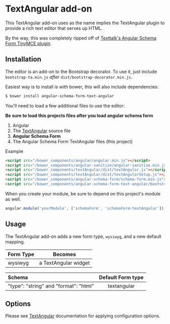 TextAngular add-on
=================

This TextAngular add-on uses as the name implies the TextAngular plugin to provide a rich text editor that serves up HTML.

By the way, this was completely ripped off of [Texttalk's Angular Schema Form TinyMCE plugin](https://github.com/Textalk/angular-schema-form-tinymce).

Installation
------------
The editor is an add-on to the Bootstrap decorator. To use it, just include
`bootstrap-ta.min.js` *after* `dist/bootstrap-decorator.min.js`.

Easiest way is to install is with bower, this will also include dependencies:
```bash
$ bower install angular-schema-form-text-angular
```

You'll need to load a few additional files to use the editor:

**Be sure to load this projects files after you load angular schema form**

1. Angular
2. The [TextAngular](https://github.com/fraywing/textAngular) source file
3. **Angular Schema Form**
4. The Angular Schema Form TextAngular files (this project)

Example

```HTML
<script src="/bower_components/angular/angular.min.js"></script>
<script src="/bower_components/angular-sanitize/angular-sanitize.min.js"></script>
<script src="/bower_components/textAngular/dist/textAngular.js"></script>
<script src="/bower_components/textAngular/dist/textAngularSetup.js"></script>
<script src="/bower_components/angular-schema-form/schema-form.min.js"></script>
<script src="/bower_components/angular-schema-form-text-angular/bootstrap-ta.js"></script>

```

When you create your module, be sure to depend on this project's module as well.

```javascript
angular.module('yourModule', ['schemaForm', 'schemaForm-textAngular']);
```

Usage
-----
The TextAngular add-on adds a new form type, `wysiwyg`, and a new default
mapping.

|  Form Type     |   Becomes    |
|:---------------|:------------:|
|  wysiwyg       |  a TextAngular widget |


| Schema             |   Default Form type  |
|:-------------------|:------------:|
| "type": "string" and "format": "html"   |   textangular   |


Options
-------
Please see [TextAngular](https://github.com/fraywing/textAngular) documentation for applying configuration options.
